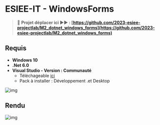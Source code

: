 # ESIEE-IT - WindowsForms

> 🚨 **Projet déplacer ici ▶▶ : [https://github.com/2023-esiee-projectlab/M2_dotnet_windows_forms](https://github.com/2023-esiee-projectlab/M2_dotnet_windows_forms)**

## Requis

- **Windows 10**
- **.Net 6.0**
- **Visual Studio - Version : Communauté**
    - Téléchageable [ici](https://visualstudio.microsoft.com/fr/downloads/)
    - Pack à installer : Développement .et Desktop
    
![img](_img/Visual_Studio_Installer.png)

## Rendu

![img](_img/Projet.png)
